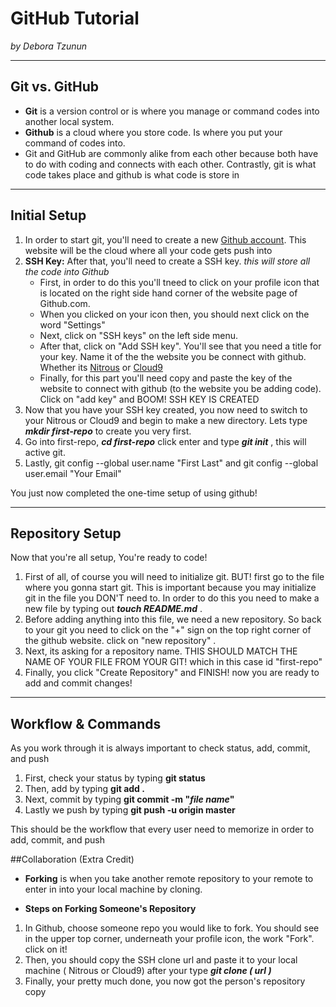 # GitHub Tutorial

_by Debora Tzunun_

---
## Git vs. GitHub
* __Git__ is a version control or is where you manage or command codes into another local system.
* __Github__ is a cloud where you store code. Is where you put your command of codes into.
* Git and GitHub are commonly alike from each other because both have to do with coding and connects with each other. Contrastly, git is what code takes place and github is what code is store in 



---
## Initial Setup
1. In order to start git, you'll need to create a new [Github account](http://www.github.com). This website will be the cloud where all your code gets push into 
2. **SSH Key:** After that, you'll need to create a SSH key. _this will store all the code into Github_ 
   * First, in order to do this you'll  tneed to click on your profile icon that is located on the right side hand corner of the website page of Github.com. 
   * When you clicked on your icon then, you should next click on the word "Settings"
   * Next, click on "SSH keys" on the left side menu.
   * After that, click on "Add SSH key". You'll see that you need a title for your key. Name it of the the website you be connect with github. Whether its [Nitrous](www.nitrous.io) or [Cloud9](www.c9.io) 
   * Finally, for this part you'll need copy and paste the key of the website to connect with github (to the website you be adding code). Click on "add key" and BOOM! SSH KEY IS CREATED
3. Now that you have your SSH key created, you now need to switch to your Nitrous or Cloud9 and begin to make a new directory. Lets type __*mkdir first-repo*__ to create you very first.
4. Go into first-repo, __*cd first-repo*__ click enter and type __*git init*__ , this will active git. 
5. Lastly, git config --global user.name "First Last" and git config --global user.email "Your Email"

You just now completed the one-time setup of using github! 

---
## Repository Setup

Now that you're all setup, You're ready to code!

1. First of all, of course you will need to initialize git. BUT! first go to the file where you gonna start git. This is important because you may initialize git in the file you DON'T need to. In order to do this you need to make a new file by typing out __*touch README.md*__ .
2. Before adding anything into this file, we need a new repository. So back to your git you need to click on the "+" sign on the top right corner of the github website. click on "new repository" . 
3. Next, its asking for a repository name. THIS SHOULD MATCH THE NAME OF YOUR FILE FROM YOUR GIT! which in this case id "first-repo"
4. Finally, you click "Create Repository" and FINISH! now you are ready to add and commit changes! 




---
## Workflow & Commands
As you work through it is always important to check status, add, commit, and push 

1. First, check your status by typing __git status__
2. Then, add by typing __git add .__
3. Next, commit by typing __git commit -m "_file name_"__
4. Lastly we push by typing __git push -u origin master__

This should be the workflow that every user need to memorize in order to add, commit, and push 

##Collaboration (Extra Credit)
* **Forking** is when you take another remote repository to your remote to enter in into your local machine by cloning. 

* **Steps on Forking Someone's Repository**
 1. In Github, choose someone repo you would like to fork. You should see in the upper top corner, underneath your profile icon, the work "Fork". click on it!
 2. Then, you should copy the SSH clone url and paste it to your local machine ( Nitrous or Cloud9) after your type *__git clone ( _url_ )__*
 3. Finally, your pretty much done, you now got the person's repository copy
 
 

